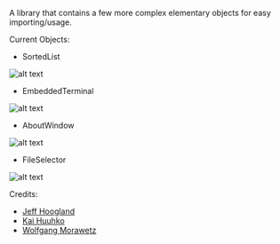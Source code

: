 A library that contains a few more complex elementary objects for easy importing/usage.

Current Objects:
- SortedList 

![alt text](http://www.enlightenment.org/ss/e-54cbaf75b94f99.93538783.png "SortedList")
- EmbeddedTerminal 

![alt text](https://www.enlightenment.org/ss/e-54ca23811cf6e3.06249212.png "EmbeddedTerminal") 

- AboutWindow

![alt text](http://www.enlightenment.org/ss/e-54cc6a63664aa5.62469556.png "AboutWindow")

- FileSelector

![alt text](http://www.enlightenment.org/ss/e-54cdd4b11fe090.28140731.png "FileSelector")

Credits: 
- [Jeff Hoogland](http://www.jeffhoogland.com/)
- [Kai Huuhko](https://github.com/kaihu)
- [Wolfgang Morawetz](https://github.com/wfx/)
